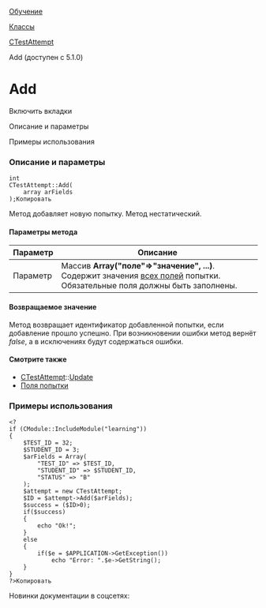 [Обучение](/api_help/learning/index.php)

[Классы](/api_help/learning/classes/index.php)

[CTestAttempt](/api_help/learning/classes/ctestattempt/index.php)

Add (доступен с 5.1.0)

Add
===

Включить вкладки

Описание и параметры

Примеры использования

### Описание и параметры

```
int
CTestAttempt::Add(
	array arFields
);Копировать
```

Метод добавляет новую попытку. Метод нестатический.

#### Параметры метода

| Параметр | Описание |
| --- | --- |
| Параметр | Массив **Array("поле"=>"значение", ...)**. Содержит значения [всех полей](/api_help/learning/fields.php#attempt) попытки. Обязательные поля должны быть заполнены. |

#### Возвращаемое значение

Метод возвращает идентификатор добавленной попытки, если добавление прошло
успешно. При возникновении ошибки метод вернёт *false*, а в исключениях
будут содержаться ошибки.

#### Смотрите также

* [CTestAttempt](/api_help/learning/classes/ctestattempt/index.php)::[Update](/api_help/learning/classes/ctestattempt/update.php)
* [Поля попытки](/api_help/learning/fields.php#attempt)

### Примеры использования

```
<?
if (CModule::IncludeModule("learning"))
{
	$TEST_ID = 32;
	$STUDENT_ID = 3;
	$arFields = Array(
		"TEST_ID" => $TEST_ID,
		"STUDENT_ID" => $STUDENT_ID,
		"STATUS" => "B"
	);
	$attempt = new CTestAttempt;
	$ID = $attempt->Add($arFields);
	$success = ($ID>0);
	if($success)
	{
		echo "Ok!";
	}
	else
	{
		if($e = $APPLICATION->GetException())
			echo "Error: ".$e->GetString();
	}
}
?>Копировать
```

Новинки документации в соцсетях: